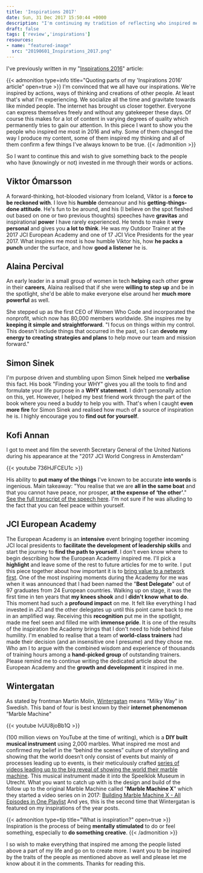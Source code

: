 ```yaml
---
title: 'Inspirations 2017'
date: Sun, 31 Dec 2017 15:50:44 +0000
description: "I'm continuing my tradition of reflecting who inspired me in the past year and why."
draft: false
tags: ['review','inspirations']
resources:
- name: "featured-image"
  src: "20190601_Inspirations_2017.png"
---
```

<!--more-->
I've previously written in my "[Inspirations 2016](http://cheret.de/2016/10/inspirations-2016/)" article:

{{< admonition type=info title="Quoting parts of my 'Inspirations 2016' article" open=true >}}
I'm convinced that we all have our inspirations. We're inspired by actions, ways of thinking and creations of other people. At least that's what I'm experiencing. We socialize all the time and gravitate towards like minded people. The internet has brought us closer together. Everyone can express themselves freely and without any gatekeeper these days. Of course this makes for a lot of content in varying degrees of quality which permanently tries to gain our attention. In this piece I want to show you the people who inspired me most in 2016 and why. Some of them changed the way I produce my content, some of them inspired my thinking and all of them confirm a few things I've always known to be true.
{{< /admonition >}}

So I want to continue this and wish to give something back to the people who have (knowingly or not) invested in me through their words or actions.

## Viktor Ómarsson

A forward-thinking, hot-blooded visionary from Iceland, Viktor is a **force to be reckoned with**. I love his **humble** demeanour and his **getting-things-done attitude**. He's fun to be around, and his (I believe on the spot fleshed out based on one or two previous thoughts) speeches have **gravitas** and inspirational **power** I have rarely experienced. He tends to make it **very personal** and gives you **a lot to think**. He was my Outdoor Trainer at the 2017 JCI European Academy and one of 17 JCI Vice Presidents for the year 2017. What inspires me most is how humble Viktor his, how **he packs a punch** under the surface, and how **good a listener** he is.

## Alaina Percival

An early leader in a small group of women in tech **helping** each other **grow** in their **careers**, Alaina realised that if she were **willing to step up** and be in the spotlight, she'd be able to make everyone else around her **much more powerful** as well.

She stepped up as the first CEO of Women Who Code and incorporated the nonprofit, which now has 80,000 members worldwide. She inspires me by **keeping it simple and straightforward**. "I focus on things within my control. This doesn't include things that occurred in the past, so I can **devote my energy to creating strategies and plans** to help move our team and mission forward."

## Simon Sinek

I'm purpose driven and stumbling upon Simon Sinek helped me **verbalise** this fact. His book "Finding your WHY" gives you all the tools to find and formulate your life purpose in a **WHY statement**. I didn't personally action on this, yet. However, I helped my best friend work through the part of the book where you need a buddy to help you with. That's when I caught **even more fire** for Simon Sinek and realised how much of a source of inspiration he is. I highly encourage you to **find out for yourself**.

## Kofi Annan

I got to meet and film the seventh Secretary General of the United Nations during his appearance at the "2017 JCI World Congress in Amsterdam"

{{< youtube 736HJFCEU1c >}}

His ability to **put many of the things** I've known to be accurate **into words** is ingenious. Main takeaway: "You realise that we are **all in the same boat** and that you cannot have peace, nor prosper, **at the expense of ‘the other’**." [See the full transcript of the speech here](http://www.kofiannanfoundation.org/annan-work/junior-chamber-international/). I'm not sure if he was alluding to the fact that you can feel peace within yourself.

## JCI European Academy

The European Academy is an **intensive** event bringing together incoming JCI local presidents to **facilitate the development of leadership skills** and start the journey to **find the path to yourself**. I don't even know where to begin describing how the European Academy inspired me. I'll pick a **highlight** and leave some of the rest to future articles for me to write. I put this piece together about how important it is to [bring value to a network first](https://www.linkedin.com/pulse/bring-value-first-networking-part-3-mark-cheret/). One of the most inspiring moments during the Academy for me was when it was announced that I had been named the "**Best Delegate**" out of 97 graduates from 24 European countries. Walking up on stage, it was the first time in ten years that **my knees shook** and I **didn't know what to do**. This moment had such a **profound impact** on me. It felt like everything I had invested in JCI and the other delegates up until this point came back to me in an amplified way. Receiving this **recognition** put me in the spotlight, made me feel seen and filled me with **immense pride**. It is one of the results of the inspiration the Academy brings that I don't need to hide behind false humility. I'm enabled to realise that a team of **world-class trainers** had made their decision (and an insensitive one I presume) and they chose me. Who am I to argue with the combined wisdom and experience of thousands of training hours among a **hand-picked group** of outstanding trainers. Please remind me to continue writing the dedicated article about the European Academy and the **growth and development** it inspired in me.

## Wintergatan

As stated by frontman Martin Molin, [Wintergatan](http://www.wintergatan.net/) means “Milky Way” in Swedish. This band of four is best known by their **internet phenomenon** “Marble Machine"

{{< youtube IvUU8joBb1Q >}}

(100 million views on YouTube at the time of writing), which is a **DIY built musical instrument** using 2,000 marbles. What inspired me most and confirmed my belief in the “behind the scenes” culture of storytelling and showing that the world doesn’t only consist of events but mainly of processes leading up to events, is their meticulously crafted [series of videos leading up to the big reveal of showing the world their marble machine](https://www.youtube.com/playlist?list=PLLLYkE3G1HEA_68q46Xk1MvK-zGqjLBmA). This musical instrument made it into the Speelklok Museum in Utrecht. What you want to catch up with is the design and build of the follow up to the original Marble Machine called "**Marble Machine X**" which they started a video series on in 2017: [Building Marble Machine X - All Episodes in One Playlist](https://www.youtube.com/watch?v=C8qyVURtSZc&list=PLLLYkE3G1HED6rW-bkliHbMroHYFf4ukv) And yes, this is the second time that Wintergatan is featured on my inspirations of the year posts.

{{< admonition type=tip title="What is inspiration?" open=true >}}
Inspiration is the process of being **mentally stimulated** to do or feel something, especially to **do something creative**.
{{< /admonition >}}

I so wish to make everything that inspired me among the people listed above a part of my life and go on to create more. I want you to be inspired by the traits of the people as mentioned above as well and please let me know about it in the comments. Thanks for reading this.